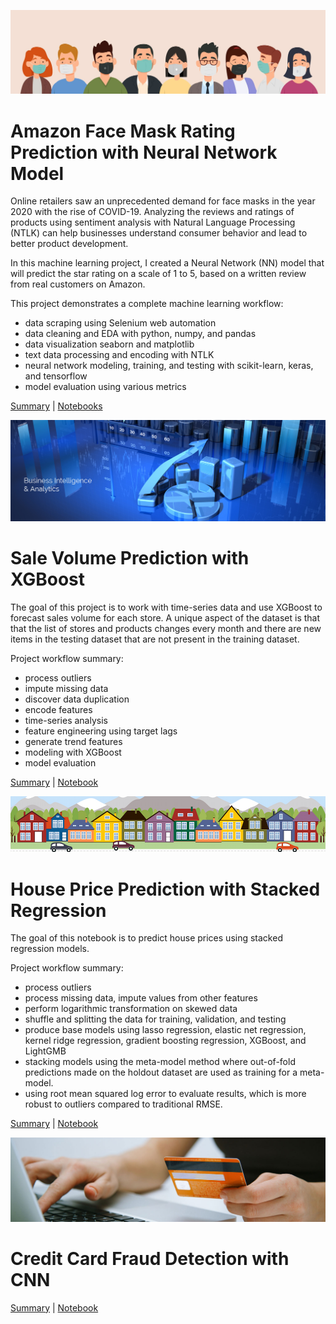 ![banner](Face%20Mask%20Rating%20Prediction/img/banner.jpg)
# Amazon Face Mask Rating Prediction with Neural Network Model

Online retailers saw an unprecedented demand for face masks in the year 2020 with the rise of COVID-19. Analyzing the reviews and ratings of products using sentiment analysis with Natural Language Processing (NTLK) can help businesses understand consumer behavior and lead to better product development. 

In this machine learning project, I created a Neural Network (NN) model that will predict the star rating on a scale of 1 to 5, based on a written review from real customers on Amazon. 

This project demonstrates a complete machine learning workflow: 
- data scraping using Selenium web automation
- data cleaning and EDA with python, numpy, and pandas
- data visualization seaborn and matplotlib
- text data processing and encoding with NTLK
- neural network modeling, training, and testing with scikit-learn, keras, and tensorflow
- model evaluation using various metrics

[Summary](https://github.com/JinySong/data-engineering-projects/blob/main/Face%20Mask%20Rating%20Prediction/README.md) | [Notebooks](https://github.com/JinySong/data-engineering-projects/tree/main/Face%20Mask%20Rating%20Prediction)


![banner](Sales%20Prediction%20with%20XGBoost/img/banner.jpg)
# Sale Volume Prediction with XGBoost

The goal of this project is to work with time-series data and use XGBoost to forecast sales volume for each store. A unique aspect of the dataset is that that the list of stores and products changes every month and there are new items in the testing dataset that are not present in the training dataset.

Project workflow summary:
- process outliers
- impute missing data
- discover data duplication
- encode features
- time-series analysis
- feature engineering using target lags
- generate trend features
- modeling with XGBoost
- model evaluation

[Summary](https://github.com/JinySong/data-engineering-projects/blob/main/Sales%20Prediction%20with%20XGBoost/README.md) | [Notebook](https://github.com/JinySong/data-engineering-projects/blob/main/Sales%20Prediction%20with%20XGBoost/Sales%20Prediction%20with%20XGBoost.ipynb)

![banner house price](House%20Price%20Prediction%20with%20Stacked%20Regression/img/banner.png)

# House Price Prediction with Stacked Regression 

The goal of this notebook is to predict house prices using stacked regression models.

Project workflow summary:
- process outliers
- process missing data, impute values from other features
- perform logarithmic transformation on skewed data
- shuffle and splitting the data for training, validation, and testing
- produce base models using lasso regression, elastic net regression, kernel ridge regression, gradient boosting regression, XGBoost, and LightGMB
- stacking models using the meta-model method where out-of-fold predictions made on the holdout dataset are used as training for a meta-model. 
- using root mean squared log error to evaluate results, which is more robust to outliers compared to traditional RMSE.

[Summary](House%20Price%20Prediction%20with%20Stacked%20Regression/README.md) |
[Notebook](House%20Price%20Prediction%20with%20Stacked%20Regression/House%20Price%20Prediction%20with%20Stacked%20Regression.ipynb)

![cc banner](Credit%20Card%20Fraud%20Detection%20with%20CNN/img/cc_banner.jpg)

# Credit Card Fraud Detection with CNN


[Summary](Credit%20Card%20Fraud%20Detection%20with%20CNN/README.md) | 
[Notebook](Credit%20Card%20Fraud%20Detection%20with%20CNN/Credit%20Card%20Fraud%20Detection%20with%20CNN.ipynb)
